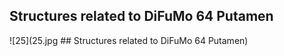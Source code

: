 


## Structures related to DiFuMo 64 Putamen

![25](25.jpg ## Structures related to DiFuMo 64 Putamen)